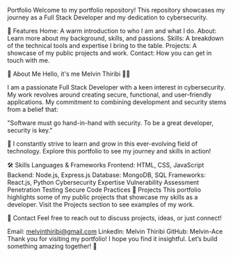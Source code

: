 Portfolio
Welcome to my portfolio repository! This repository showcases my journey as a Full Stack Developer and my dedication to cybersecurity.

🌟 Features
Home: A warm introduction to who I am and what I do.
About: Learn more about my background, skills, and passions.
Skills: A breakdown of the technical tools and expertise I bring to the table.
Projects: A showcase of my public projects and work.
Contact: How you can get in touch with me.

👋 About Me
Hello, it's me Melvin Thiribi 👨‍💻

I am a passionate Full Stack Developer with a keen interest in cybersecurity. 
My work revolves around creating secure, functional, and user-friendly applications. 
My commitment to combining development and security stems from a belief that:

"Software must go hand-in-hand with security. To be a great developer, security is key."

🌱 I constantly strive to learn and grow in this ever-evolving field of technology. 
Explore this portfolio to see my journey and skills in action!

🛠 Skills
Languages & Frameworks
Frontend: HTML, CSS, JavaScript
Backend: Node.js, Express.js
Database: MongoDB, SQL
Frameworks: React.js, Python
Cybersecurity Expertise
Vulnerability Assessment
Penetration Testing
Secure Code Practices
🚀 Projects
This portfolio highlights some of my public projects that showcase my skills as a developer. 
Visit the Projects section to see examples of my work.

🤝 Contact
Feel free to reach out to discuss projects, ideas, or just connect!

Email: melvinthiribi@gmail.com
LinkedIn: Melvin Thiribi
GitHub: Melvin-Ace
Thank you for visiting my portfolio! I hope you find it insightful. Let’s build something amazing together! 🚀
